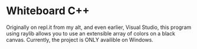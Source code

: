 # Whiteboard C++
Originally on repl.it from my alt, and even earlier, Visual Studio, this program using raylib allows you to use an extensible array of colors on a black canvas.
Currently, the project is ONLY availible on Windows.
